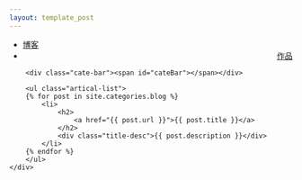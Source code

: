 ```yaml
---
layout: template_post
---
```


<div class="index-content blog">
    <div class="section">
        <ul class="artical-cate">
            <li class="on" ><a href="/blog/"><span>博客</span></a></li>
            <li style="text-align:right"><a href="/project/"><span>作品</span></a></li>
        </ul>

        <div class="cate-bar"><span id="cateBar"></span></div>

        <ul class="artical-list">
        {% for post in site.categories.blog %}
            <li>
                <h2>
                    <a href="{{ post.url }}">{{ post.title }}</a>
                </h2>
                <div class="title-desc">{{ post.description }}</div>
            </li>
        {% endfor %}
        </ul>
    </div>
</div>